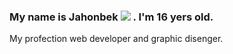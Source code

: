 ### My name is Jahonbek <img src="https://giphy.com/embed/3nbbQlUpGDdgA"> . I'm 16 yers old.
My profection web developer and graphic disenger.

